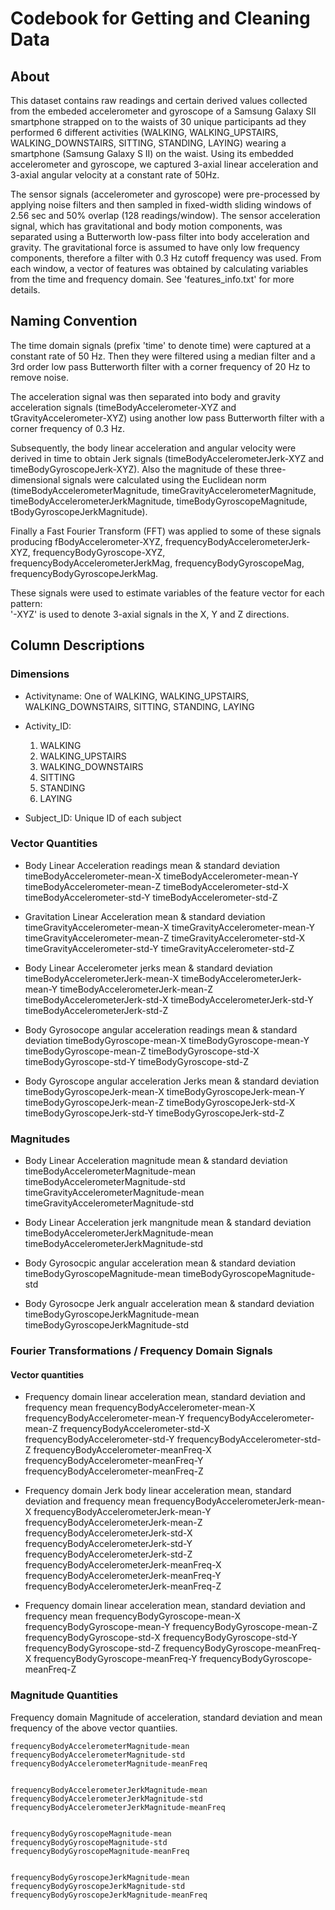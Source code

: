 # Codebook for Getting and Cleaning Data

## About
This dataset contains raw readings and certain derived values collected from the embeded accelerometer and gyroscope of a Samsung Galaxy SII smartphone strapped on to the waists of 30 unique participants ad they performed 6 different activities (WALKING, WALKING_UPSTAIRS, WALKING_DOWNSTAIRS, SITTING, STANDING, LAYING) wearing a smartphone (Samsung Galaxy S II) on the waist. Using its embedded accelerometer and gyroscope, we captured 3-axial linear acceleration and 3-axial angular velocity at a constant rate of 50Hz. 

The sensor signals (accelerometer and gyroscope) were pre-processed by applying noise filters and then sampled in fixed-width sliding windows of 2.56 sec and 50% overlap (128 readings/window). The sensor acceleration signal, which has gravitational and body motion components, was separated using a Butterworth low-pass filter into body acceleration and gravity. The gravitational force is assumed to have only low frequency components, therefore a filter with 0.3 Hz cutoff frequency was used. From each window, a vector of features was obtained by calculating variables from the time and frequency domain. See 'features_info.txt' for more details.

## Naming Convention
The time domain signals (prefix 'time' to denote time) were captured at a constant rate of 50 Hz. Then they were filtered using a median filter and a 3rd order low pass Butterworth filter with a corner frequency of 20 Hz to remove noise. 

The acceleration signal was then separated into body and gravity acceleration signals (timeBodyAccelerometer-XYZ and tGravityAccelerometer-XYZ) using another low pass Butterworth filter with a corner frequency of 0.3 Hz. 

Subsequently, the body linear acceleration and angular velocity were derived in time to obtain Jerk signals (timeBodyAccelerometerJerk-XYZ and timeBodyGyroscopeJerk-XYZ). Also the magnitude of these three-dimensional signals were calculated using the Euclidean norm (timeBodyAccelerometerMagnitude, timeGravityAccelerometerMagnitude, timeBodyAccelerometerJerkMagnitude, timeBodyGyroscopeMagnitude, tBodyGyroscopeJerkMagnitude). 

Finally a Fast Fourier Transform (FFT) was applied to some of these signals producing fBodyAccelerometer-XYZ, frequencyBodyAccelerometerJerk-XYZ, frequencyBodyGyroscope-XYZ, frequencyBodyAccelerometerJerkMag, frequencyBodyGyroscopeMag, frequencyBodyGyroscopeJerkMag. 

These signals were used to estimate variables of the feature vector for each pattern:  
'-XYZ' is used to denote 3-axial signals in the X, Y and Z directions.

## Column Descriptions 

### Dimensions 

* Activityname: One of WALKING, WALKING_UPSTAIRS, WALKING_DOWNSTAIRS, SITTING, STANDING, LAYING

* Activity_ID: 
	1. WALKING
	2. WALKING_UPSTAIRS
	3. WALKING_DOWNSTAIRS
	4. SITTING
	5. STANDING
	6. LAYING

* Subject_ID: Unique ID of each subject

### Vector Quantities  
* Body Linear Acceleration readings mean & standard deviation 
	timeBodyAccelerometer-mean-X
	timeBodyAccelerometer-mean-Y
	timeBodyAccelerometer-mean-Z
	timeBodyAccelerometer-std-X
	timeBodyAccelerometer-std-Y
	timeBodyAccelerometer-std-Z

* Gravitation Linear Acceleration mean & standard deviation 
	timeGravityAccelerometer-mean-X
	timeGravityAccelerometer-mean-Y
	timeGravityAccelerometer-mean-Z
	timeGravityAccelerometer-std-X
	timeGravityAccelerometer-std-Y
	timeGravityAccelerometer-std-Z

* Body Linear Accelerometer jerks mean & standard deviation 
	timeBodyAccelerometerJerk-mean-X
	timeBodyAccelerometerJerk-mean-Y
	timeBodyAccelerometerJerk-mean-Z
	timeBodyAccelerometerJerk-std-X
	timeBodyAccelerometerJerk-std-Y
	timeBodyAccelerometerJerk-std-Z

* Body Gyrosocope angular acceleration readings mean & standard deviation 
	timeBodyGyroscope-mean-X
	timeBodyGyroscope-mean-Y
	timeBodyGyroscope-mean-Z
	timeBodyGyroscope-std-X
	timeBodyGyroscope-std-Y
	timeBodyGyroscope-std-Z

* Body Gyroscope angular acceleration Jerks mean  & standard deviation 
	timeBodyGyroscopeJerk-mean-X
	timeBodyGyroscopeJerk-mean-Y
	timeBodyGyroscopeJerk-mean-Z
	timeBodyGyroscopeJerk-std-X
	timeBodyGyroscopeJerk-std-Y
	timeBodyGyroscopeJerk-std-Z

### Magnitudes 

* Body Linear Acceleration magnitude mean & standard deviation
	timeBodyAccelerometerMagnitude-mean
	timeBodyAccelerometerMagnitude-std
	timeGravityAccelerometerMagnitude-mean
	timeGravityAccelerometerMagnitude-std

* Body Linear Acceleration jerk mangnitude mean & standard deviation
	timeBodyAccelerometerJerkMagnitude-mean
	timeBodyAccelerometerJerkMagnitude-std

* Body Gyrosocpic angular acceleration mean & standard deviation
	timeBodyGyroscopeMagnitude-mean
	timeBodyGyroscopeMagnitude-std

* Body Gyrosocpe Jerk angualr acceleration mean & standard deviation
	timeBodyGyroscopeJerkMagnitude-mean
	timeBodyGyroscopeJerkMagnitude-std

### Fourier Transformations / Frequency Domain Signals
#### Vector quantities
* Frequency domain linear acceleration mean, standard deviation and frequency mean
	frequencyBodyAccelerometer-mean-X
	frequencyBodyAccelerometer-mean-Y
	frequencyBodyAccelerometer-mean-Z
	frequencyBodyAccelerometer-std-X
	frequencyBodyAccelerometer-std-Y
	frequencyBodyAccelerometer-std-Z
	frequencyBodyAccelerometer-meanFreq-X
	frequencyBodyAccelerometer-meanFreq-Y
	frequencyBodyAccelerometer-meanFreq-Z

* Frequency domain Jerk body linear acceleration mean, standard deviation and frequency mean
	frequencyBodyAccelerometerJerk-mean-X
	frequencyBodyAccelerometerJerk-mean-Y
	frequencyBodyAccelerometerJerk-mean-Z
	frequencyBodyAccelerometerJerk-std-X
	frequencyBodyAccelerometerJerk-std-Y
	frequencyBodyAccelerometerJerk-std-Z
	frequencyBodyAccelerometerJerk-meanFreq-X
	frequencyBodyAccelerometerJerk-meanFreq-Y
	frequencyBodyAccelerometerJerk-meanFreq-Z

* Frequency domain linear acceleration mean, standard deviation and frequency mean
	frequencyBodyGyroscope-mean-X
	frequencyBodyGyroscope-mean-Y
	frequencyBodyGyroscope-mean-Z
	frequencyBodyGyroscope-std-X
	frequencyBodyGyroscope-std-Y
	frequencyBodyGyroscope-std-Z
	frequencyBodyGyroscope-meanFreq-X
	frequencyBodyGyroscope-meanFreq-Y
	frequencyBodyGyroscope-meanFreq-Z

### Magnitude Quantities 

Frequency domain Magnitude of acceleration, standard deviation and mean frequency of the above vector quantiies. 

	frequencyBodyAccelerometerMagnitude-mean
	frequencyBodyAccelerometerMagnitude-std
	frequencyBodyAccelerometerMagnitude-meanFreq


	frequencyBodyAccelerometerJerkMagnitude-mean
	frequencyBodyAccelerometerJerkMagnitude-std
	frequencyBodyAccelerometerJerkMagnitude-meanFreq


	frequencyBodyGyroscopeMagnitude-mean
	frequencyBodyGyroscopeMagnitude-std
	frequencyBodyGyroscopeMagnitude-meanFreq


	frequencyBodyGyroscopeJerkMagnitude-mean
	frequencyBodyGyroscopeJerkMagnitude-std
	frequencyBodyGyroscopeJerkMagnitude-meanFreq
